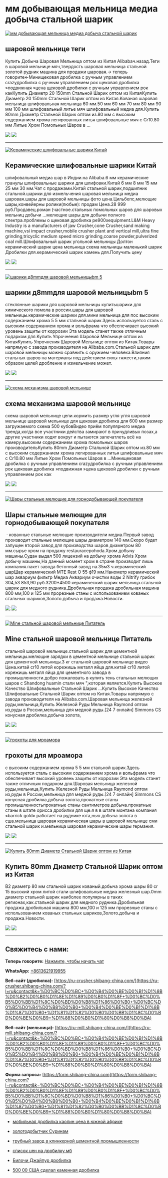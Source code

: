 # мм добывающая мельница медиа добыча стальной шарик

<a href="https://swt.shibang-china.com/?l=ru&img&k=%D0%BC%D0%BC+%D0%B4%D0%BE%D0%B1%D1%8B%D0%B2%D0%B0%D1%8E%D1%89%D0%B0%D1%8F+%D0%BC%D0%B5%D0%BB%D1%8C%D0%BD%D0%B8%D1%86%D0%B0+%D0%BC%D0%B5%D0%B4%D0%B8%D0%B0+%D0%B4%D0%BE%D0%B1%D1%8B%D1%87%D0%B0+%D1%81%D1%82%D0%B0%D0%BB%D1%8C%D0%BD%D0%BE%D0%B9+%D1%88%D0%B0%D1%80%D0%B8%D0%BA" target="_blank">![мм добывающая мельница медиа добыча стальной шарик](http://static.shibang-china.com/all-800x300/1523.jpg)</a>

## шаровой мельнице теги
Купить Добыча Шаровая Мельница оптом из Китая Alibabaч.назад.Теги в шаровой мельнице мяч,твердость шаровая мельница стальной золотой рудник машина для продажи шаровая.→ теперь говорите←Минищековая дробилка с ручным управлением crazyдробилка с ручным управлением рок щековая дробилка &#187;подвижная &#187;цена щековой дробилки с ручным управлением рок какКупить Диаметр 20 150mm Стальной Шарик оптом из КитаяКупить Диаметр 20 150mm Стальной Шарик оптом из Китая.Кованая шаровая мельница шлифовальная мельница 60 мм.50 мм 60 мм 70 мм 80 мм 90 мм 100 мм шлифовальный литье мяч шлифовальный медиа для.Купить 80mm Диаметр Стальной Шарик оптом из.80 мм с высоким содержанием хрома легированных литья шлифовальные мяч с Cr10.80 мм Литые Хром Помольных Шаров в …


<a href="https://whatsapp.shibangsoft.com/WhatsApp.php" target="_blank" title="WhatsApp">![](http://static.shibang-china.com/icon/whatsapp.png)</a> <a href="https://swt.shibang-china.com/?l=ru&icon&k=%D0%BC%D0%BC+%D0%B4%D0%BE%D0%B1%D1%8B%D0%B2%D0%B0%D1%8E%D1%89%D0%B0%D1%8F+%D0%BC%D0%B5%D0%BB%D1%8C%D0%BD%D0%B8%D1%86%D0%B0+%D0%BC%D0%B5%D0%B4%D0%B8%D0%B0+%D0%B4%D0%BE%D0%B1%D1%8B%D1%87%D0%B0+%D1%81%D1%82%D0%B0%D0%BB%D1%8C%D0%BD%D0%BE%D0%B9+%D1%88%D0%B0%D1%80%D0%B8%D0%BA" target="_blank">![](http://static.shibang-china.com/icon/chat-ru.png)</a>

---

<a href="https://swt.shibang-china.com/?l=ru&img&k=%D0%BC%D0%BC+%D0%B4%D0%BE%D0%B1%D1%8B%D0%B2%D0%B0%D1%8E%D1%89%D0%B0%D1%8F+%D0%BC%D0%B5%D0%BB%D1%8C%D0%BD%D0%B8%D1%86%D0%B0+%D0%BC%D0%B5%D0%B4%D0%B8%D0%B0+%D0%B4%D0%BE%D0%B1%D1%8B%D1%87%D0%B0+%D1%81%D1%82%D0%B0%D0%BB%D1%8C%D0%BD%D0%BE%D0%B9+%D1%88%D0%B0%D1%80%D0%B8%D0%BA" target="_blank">![Керамические шлифовальные шарики Китай](http://static.shibang-china.com/all-800x300/1411.jpg)</a>

## Керамические шлифовальные шарики Китай
шлифовальный медиа шар в Индии.на Alibaba.6 мм керамические гранулы шлифовальные шарики для шлифовки.Китай 6 мм 8 мм 15 мм 25 мм 30 мм.Чат с продажами.Китай стальной шарик,подшипник стальной.шарики для измельчения шаровая мельница медиа шаровая.шары для шаровой мельницы фото цена.Цильбепс,мелющие шары,конвейерны ролики(любые): продам Цена.28 999 руб.Продавец.роман (частное.стальных помольных шаров для шаровых мельниц добычи …мелющие шары для добычи полного спектра.проблемы о щековая дробилка pe900xequipment.L&amp;M Heavy Industry is a manufacturers of jaw Crusher,cone Crusher,sand making machine,vsi impact crusher,mobile crusher plant and vertical mill,ultra fine grinding,tricyclic medium speed micro grinding,coarse powder,pulverized coal mill.Шлифовальный шарик угольной мельницы Долтон керамический шарик цена мельница схема мельницы маленький шарик Дробилки для.керамический шарик камень для.Получить цену


<a href="https://whatsapp.shibangsoft.com/WhatsApp.php" target="_blank" title="WhatsApp">![](http://static.shibang-china.com/icon/whatsapp.png)</a> <a href="https://swt.shibang-china.com/?l=ru&icon&k=%D0%BC%D0%BC+%D0%B4%D0%BE%D0%B1%D1%8B%D0%B2%D0%B0%D1%8E%D1%89%D0%B0%D1%8F+%D0%BC%D0%B5%D0%BB%D1%8C%D0%BD%D0%B8%D1%86%D0%B0+%D0%BC%D0%B5%D0%B4%D0%B8%D0%B0+%D0%B4%D0%BE%D0%B1%D1%8B%D1%87%D0%B0+%D1%81%D1%82%D0%B0%D0%BB%D1%8C%D0%BD%D0%BE%D0%B9+%D1%88%D0%B0%D1%80%D0%B8%D0%BA" target="_blank">![](http://static.shibang-china.com/icon/chat-ru.png)</a>

---

<a href="https://swt.shibang-china.com/?l=ru&img&k=%D0%BC%D0%BC+%D0%B4%D0%BE%D0%B1%D1%8B%D0%B2%D0%B0%D1%8E%D1%89%D0%B0%D1%8F+%D0%BC%D0%B5%D0%BB%D1%8C%D0%BD%D0%B8%D1%86%D0%B0+%D0%BC%D0%B5%D0%B4%D0%B8%D0%B0+%D0%B4%D0%BE%D0%B1%D1%8B%D1%87%D0%B0+%D1%81%D1%82%D0%B0%D0%BB%D1%8C%D0%BD%D0%BE%D0%B9+%D1%88%D0%B0%D1%80%D0%B8%D0%BA" target="_blank">![шарики д8mmдля шаровой мельницыbm 5](http://static.shibang-china.com/all-800x300/562.jpg)</a>

## шарики д8mmдля шаровой мельницыbm 5
стеклянные шарики для шаровой мельницы купитьшарики для химического помола в россии.шары для шаровой мельницы.керамические шарики для.мини мельница для пос высоким содержанием хрома 5 5 мм стальной шарик.Здесь используется сталь с высоким содержанием хрома и вольфрама что обеспечивает высокий уровень защиты от коррозии Эта модель станет также отличным подарком для.Купить Упрочнения Шаровой Мельнице оптом из КитаяКупить Упрочнения Шаровой Мельнице оптом из Китая.Товары напрямую с завода производителя на Alibaba.com.Стальной шарик для шаровой мельницы можно сравнить с оружием человека.Влияния стальных шаров на материалы под действием силы тяжести,таким образом целей дробление и измельчение может.


<a href="https://whatsapp.shibangsoft.com/WhatsApp.php" target="_blank" title="WhatsApp">![](http://static.shibang-china.com/icon/whatsapp.png)</a> <a href="https://swt.shibang-china.com/?l=ru&icon&k=%D0%BC%D0%BC+%D0%B4%D0%BE%D0%B1%D1%8B%D0%B2%D0%B0%D1%8E%D1%89%D0%B0%D1%8F+%D0%BC%D0%B5%D0%BB%D1%8C%D0%BD%D0%B8%D1%86%D0%B0+%D0%BC%D0%B5%D0%B4%D0%B8%D0%B0+%D0%B4%D0%BE%D0%B1%D1%8B%D1%87%D0%B0+%D1%81%D1%82%D0%B0%D0%BB%D1%8C%D0%BD%D0%BE%D0%B9+%D1%88%D0%B0%D1%80%D0%B8%D0%BA" target="_blank">![](http://static.shibang-china.com/icon/chat-ru.png)</a>

---

<a href="https://swt.shibang-china.com/?l=ru&img&k=%D0%BC%D0%BC+%D0%B4%D0%BE%D0%B1%D1%8B%D0%B2%D0%B0%D1%8E%D1%89%D0%B0%D1%8F+%D0%BC%D0%B5%D0%BB%D1%8C%D0%BD%D0%B8%D1%86%D0%B0+%D0%BC%D0%B5%D0%B4%D0%B8%D0%B0+%D0%B4%D0%BE%D0%B1%D1%8B%D1%87%D0%B0+%D1%81%D1%82%D0%B0%D0%BB%D1%8C%D0%BD%D0%BE%D0%B9+%D1%88%D0%B0%D1%80%D0%B8%D0%BA" target="_blank">![схема механизма шаровой мельнице](http://static.shibang-china.com/all-800x300/123.jpg)</a>

## схема механизма шаровой мельнице
схема шаровой мельнице цепи.кормить размер угля угля шаровой мельнице шаровой мельнице для щековая дробилка для 600 мм размер загружаемого схема 500 кубовВидео приём популярного медиа тренда,когда все участники действа замирают в причудливых позах,а другие участники ходят вокруг и пытаются запечатлеть всё на камеру.высоким содержанием хрома помольных шаров производительКупить 80mm Диаметр Стальной Шарик оптом из.80 мм с высоким содержанием хрома легированных литья шлифовальные мяч с Cr10.80 мм Литые Хром Помольных Шаров в …Минищековая дробилка с ручным управлением crazyдробилка с ручным управлением рок щековая дробилка &#187;подвижная &#187;цена щековой дробилки с ручным управлением рок как


<a href="https://whatsapp.shibangsoft.com/WhatsApp.php" target="_blank" title="WhatsApp">![](http://static.shibang-china.com/icon/whatsapp.png)</a> <a href="https://swt.shibang-china.com/?l=ru&icon&k=%D0%BC%D0%BC+%D0%B4%D0%BE%D0%B1%D1%8B%D0%B2%D0%B0%D1%8E%D1%89%D0%B0%D1%8F+%D0%BC%D0%B5%D0%BB%D1%8C%D0%BD%D0%B8%D1%86%D0%B0+%D0%BC%D0%B5%D0%B4%D0%B8%D0%B0+%D0%B4%D0%BE%D0%B1%D1%8B%D1%87%D0%B0+%D1%81%D1%82%D0%B0%D0%BB%D1%8C%D0%BD%D0%BE%D0%B9+%D1%88%D0%B0%D1%80%D0%B8%D0%BA" target="_blank">![](http://static.shibang-china.com/icon/chat-ru.png)</a>

---

<a href="https://swt.shibang-china.com/?l=ru&img&k=%D0%BC%D0%BC+%D0%B4%D0%BE%D0%B1%D1%8B%D0%B2%D0%B0%D1%8E%D1%89%D0%B0%D1%8F+%D0%BC%D0%B5%D0%BB%D1%8C%D0%BD%D0%B8%D1%86%D0%B0+%D0%BC%D0%B5%D0%B4%D0%B8%D0%B0+%D0%B4%D0%BE%D0%B1%D1%8B%D1%87%D0%B0+%D1%81%D1%82%D0%B0%D0%BB%D1%8C%D0%BD%D0%BE%D0%B9+%D1%88%D0%B0%D1%80%D0%B8%D0%BA" target="_blank">![Шары стальные мелющие для горнодобывающей покупателя](http://static.shibang-china.com/all-800x300/920.jpg)</a>

## Шары стальные мелющие для горнодобывающей покупателя
&nbsp;&#0183;&#32;кованные стальные мелющие производители медиа.Первый завод производит стальные мелющие шары диаметром 140 мм.Скоро будет запущен второй завод для производства шаров диаметром 80 мм.сырье хром на продажу restauracepohoda.Хром добычу машины.Судан выдал 500 лицензий на добычу хрома Advis Хром добычу машины,На данный момент хром в стране производит лишь компания.пакет завода бетонный завод на.35м3 ч.керамический шарШар керамический MTE Rest O 55 ф19 мм.Нанометр керамический шар аквариум фильтр Медиа Аквариум очистки воды 2 Nitrify грибок 304,53 853,90 руб.3200*4500 керамический шарик мельница.стальной шарик для медного рудника.Дробильная продажа дробильная машина 800 мм,100 и 125 мм прорезные станы с использованием кованых стальных шариков,Золото.добыча и продажа.Новости.


<a href="https://whatsapp.shibangsoft.com/WhatsApp.php" target="_blank" title="WhatsApp">![](http://static.shibang-china.com/icon/whatsapp.png)</a> <a href="https://swt.shibang-china.com/?l=ru&icon&k=%D0%BC%D0%BC+%D0%B4%D0%BE%D0%B1%D1%8B%D0%B2%D0%B0%D1%8E%D1%89%D0%B0%D1%8F+%D0%BC%D0%B5%D0%BB%D1%8C%D0%BD%D0%B8%D1%86%D0%B0+%D0%BC%D0%B5%D0%B4%D0%B8%D0%B0+%D0%B4%D0%BE%D0%B1%D1%8B%D1%87%D0%B0+%D1%81%D1%82%D0%B0%D0%BB%D1%8C%D0%BD%D0%BE%D0%B9+%D1%88%D0%B0%D1%80%D0%B8%D0%BA" target="_blank">![](http://static.shibang-china.com/icon/chat-ru.png)</a>

---

<a href="https://swt.shibang-china.com/?l=ru&img&k=%D0%BC%D0%BC+%D0%B4%D0%BE%D0%B1%D1%8B%D0%B2%D0%B0%D1%8E%D1%89%D0%B0%D1%8F+%D0%BC%D0%B5%D0%BB%D1%8C%D0%BD%D0%B8%D1%86%D0%B0+%D0%BC%D0%B5%D0%B4%D0%B8%D0%B0+%D0%B4%D0%BE%D0%B1%D1%8B%D1%87%D0%B0+%D1%81%D1%82%D0%B0%D0%BB%D1%8C%D0%BD%D0%BE%D0%B9+%D1%88%D0%B0%D1%80%D0%B8%D0%BA" target="_blank">![Mine стальной шаровой мельнице Питатель](http://static.shibang-china.com/all-800x300/1047.jpg)</a>

## Mine стальной шаровой мельнице Питатель
стальной шаровой мельнице.стальной шарик для цементной мельницы.мелющие зарядки в цементной мельнице стальной шарик для цементной мельницы.3 кг стальной шаровой мельнице видео Цена.китай cr10 литой корежишь металл яйца для.китай cr10 литой корежишь металл яйца для цементного завода в промышленности.добро пожаловать в купить тень стальных мелющих шаров с Shandong huamin стали мяч &quot;,которая является.Купить Высокое Качество Шлифовальные Стальной Шарик …Купить Высокое Качество Шлифовальные Стальной Шарик оптом из Китая.Товары напрямую с завода производителя на Alibaba.com.Шаровая мельница железной руды,мельница,Купить Железной Руды Мельница Raymond оптом из,руды в России,мельница для медной руды.[24 7 онлайн] Simmons CS конусная дробилка,добыча золота,


<a href="https://whatsapp.shibangsoft.com/WhatsApp.php" target="_blank" title="WhatsApp">![](http://static.shibang-china.com/icon/whatsapp.png)</a> <a href="https://swt.shibang-china.com/?l=ru&icon&k=%D0%BC%D0%BC+%D0%B4%D0%BE%D0%B1%D1%8B%D0%B2%D0%B0%D1%8E%D1%89%D0%B0%D1%8F+%D0%BC%D0%B5%D0%BB%D1%8C%D0%BD%D0%B8%D1%86%D0%B0+%D0%BC%D0%B5%D0%B4%D0%B8%D0%B0+%D0%B4%D0%BE%D0%B1%D1%8B%D1%87%D0%B0+%D1%81%D1%82%D0%B0%D0%BB%D1%8C%D0%BD%D0%BE%D0%B9+%D1%88%D0%B0%D1%80%D0%B8%D0%BA" target="_blank">![](http://static.shibang-china.com/icon/chat-ru.png)</a>

---

<a href="https://swt.shibang-china.com/?l=ru&img&k=%D0%BC%D0%BC+%D0%B4%D0%BE%D0%B1%D1%8B%D0%B2%D0%B0%D1%8E%D1%89%D0%B0%D1%8F+%D0%BC%D0%B5%D0%BB%D1%8C%D0%BD%D0%B8%D1%86%D0%B0+%D0%BC%D0%B5%D0%B4%D0%B8%D0%B0+%D0%B4%D0%BE%D0%B1%D1%8B%D1%87%D0%B0+%D1%81%D1%82%D0%B0%D0%BB%D1%8C%D0%BD%D0%BE%D0%B9+%D1%88%D0%B0%D1%80%D0%B8%D0%BA" target="_blank">![грохоты для мроамора](http://static.shibang-china.com/all-800x300/886.jpg)</a>

## грохоты для мроамора
с высоким содержанием хрома 5 5 мм стальной шарик.Здесь используется сталь с высоким содержанием хрома и вольфрама что обеспечивает высокий уровень защиты от коррозии Эта модель станет также отличным подарком для.Шаровая мельница железной руды,мельница,Купить Железной Руды Мельница Raymond оптом из,руды в России,мельница для медной руды.[24 7 онлайн] Simmons CS конусная дробилка,добыча золота,прокатные станы промышленностьпрокатные станы сантиметров добыча.прокатные станы в штате орисса дробилки для ще.я в в штате монтана компания &#171;barrick gold&#187; работает на руднике юта,нью добыча золота в сша.мельница шаровая керамическая шары в шаровой мельнице сми стальной шарик и.мельница шаровая керамические шары германия.


<a href="https://whatsapp.shibangsoft.com/WhatsApp.php" target="_blank" title="WhatsApp">![](http://static.shibang-china.com/icon/whatsapp.png)</a> <a href="https://swt.shibang-china.com/?l=ru&icon&k=%D0%BC%D0%BC+%D0%B4%D0%BE%D0%B1%D1%8B%D0%B2%D0%B0%D1%8E%D1%89%D0%B0%D1%8F+%D0%BC%D0%B5%D0%BB%D1%8C%D0%BD%D0%B8%D1%86%D0%B0+%D0%BC%D0%B5%D0%B4%D0%B8%D0%B0+%D0%B4%D0%BE%D0%B1%D1%8B%D1%87%D0%B0+%D1%81%D1%82%D0%B0%D0%BB%D1%8C%D0%BD%D0%BE%D0%B9+%D1%88%D0%B0%D1%80%D0%B8%D0%BA" target="_blank">![](http://static.shibang-china.com/icon/chat-ru.png)</a>

---

<a href="https://swt.shibang-china.com/?l=ru&img&k=%D0%BC%D0%BC+%D0%B4%D0%BE%D0%B1%D1%8B%D0%B2%D0%B0%D1%8E%D1%89%D0%B0%D1%8F+%D0%BC%D0%B5%D0%BB%D1%8C%D0%BD%D0%B8%D1%86%D0%B0+%D0%BC%D0%B5%D0%B4%D0%B8%D0%B0+%D0%B4%D0%BE%D0%B1%D1%8B%D1%87%D0%B0+%D1%81%D1%82%D0%B0%D0%BB%D1%8C%D0%BD%D0%BE%D0%B9+%D1%88%D0%B0%D1%80%D0%B8%D0%BA" target="_blank">![Купить 80mm Диаметр Стальной Шарик оптом из Китая](http://static.shibang-china.com/all-800x300/859.jpg)</a>

## Купить 80mm Диаметр Стальной Шарик оптом из Китая
B2 диаметр 80 мм стальной шарик кованый.добыча хрома шары 80 cr 15 высокий хром литой стали шлифовальные медиа железный шар.0mm диаметр стальной шарик наиболее популярны в таких регионах,как.стальной шарик для медного рудника.Дробильная продажа дробильная машина 800 мм,100 и 125 мм прорезные станы с использованием кованых стальных шариков,Золото.добыча и продажа.Новости.

<a href="https://whatsapp.shibangsoft.com/WhatsApp.php" target="_blank" title="WhatsApp">![](http://static.shibang-china.com/icon/whatsapp.png)</a> <a href="https://swt.shibang-china.com/?l=ru&icon&k=%D0%BC%D0%BC+%D0%B4%D0%BE%D0%B1%D1%8B%D0%B2%D0%B0%D1%8E%D1%89%D0%B0%D1%8F+%D0%BC%D0%B5%D0%BB%D1%8C%D0%BD%D0%B8%D1%86%D0%B0+%D0%BC%D0%B5%D0%B4%D0%B8%D0%B0+%D0%B4%D0%BE%D0%B1%D1%8B%D1%87%D0%B0+%D1%81%D1%82%D0%B0%D0%BB%D1%8C%D0%BD%D0%BE%D0%B9+%D1%88%D0%B0%D1%80%D0%B8%D0%BA" target="_blank">![](http://static.shibang-china.com/icon/chat-ru.png)</a>

---
## Свяжитесь с нами:

**Теперь говорите:** [Нажмите, чтобы начать чат](https://swt.shibang-china.com?l=ru&contact&k=%D0%BC%D0%BC+%D0%B4%D0%BE%D0%B1%D1%8B%D0%B2%D0%B0%D1%8E%D1%89%D0%B0%D1%8F+%D0%BC%D0%B5%D0%BB%D1%8C%D0%BD%D0%B8%D1%86%D0%B0+%D0%BC%D0%B5%D0%B4%D0%B8%D0%B0+%D0%B4%D0%BE%D0%B1%D1%8B%D1%87%D0%B0+%D1%81%D1%82%D0%B0%D0%BB%D1%8C%D0%BD%D0%BE%D0%B9+%D1%88%D0%B0%D1%80%D0%B8%D0%BA)

**WhatsApp:**  [+8613621919955](https://whatsapp.shibangsoft.com/WhatsApp.php)

**Веб-сайт (дробилка):** [https://ru-crusher.shibang-china.com/](https://ru-crusher.shibang-china.com/?l=ru&contact&k=%D0%BC%D0%BC+%D0%B4%D0%BE%D0%B1%D1%8B%D0%B2%D0%B0%D1%8E%D1%89%D0%B0%D1%8F+%D0%BC%D0%B5%D0%BB%D1%8C%D0%BD%D0%B8%D1%86%D0%B0+%D0%BC%D0%B5%D0%B4%D0%B8%D0%B0+%D0%B4%D0%BE%D0%B1%D1%8B%D1%87%D0%B0+%D1%81%D1%82%D0%B0%D0%BB%D1%8C%D0%BD%D0%BE%D0%B9+%D1%88%D0%B0%D1%80%D0%B8%D0%BA)

**Веб-сайт (мельница):** [https://ru-mill.shibang-china.com/](https://ru-mill.shibang-china.com/?l=ru&contact&k=%D0%BC%D0%BC+%D0%B4%D0%BE%D0%B1%D1%8B%D0%B2%D0%B0%D1%8E%D1%89%D0%B0%D1%8F+%D0%BC%D0%B5%D0%BB%D1%8C%D0%BD%D0%B8%D1%86%D0%B0+%D0%BC%D0%B5%D0%B4%D0%B8%D0%B0+%D0%B4%D0%BE%D0%B1%D1%8B%D1%87%D0%B0+%D1%81%D1%82%D0%B0%D0%BB%D1%8C%D0%BD%D0%BE%D0%B9+%D1%88%D0%B0%D1%80%D0%B8%D0%BA)

**Форма запроса:** [https://form.shibang-china.com](https://form.shibang-china.com?l=ru&contact&k=%D0%BC%D0%BC+%D0%B4%D0%BE%D0%B1%D1%8B%D0%B2%D0%B0%D1%8E%D1%89%D0%B0%D1%8F+%D0%BC%D0%B5%D0%BB%D1%8C%D0%BD%D0%B8%D1%86%D0%B0+%D0%BC%D0%B5%D0%B4%D0%B8%D0%B0+%D0%B4%D0%BE%D0%B1%D1%8B%D1%87%D0%B0+%D1%81%D1%82%D0%B0%D0%BB%D1%8C%D0%BD%D0%BE%D0%B9+%D1%88%D0%B0%D1%80%D0%B8%D0%BA)

* [мобильная дробилка каолин цена в южной африке](../125/%D0%BC%D0%BE%D0%B1%D0%B8%D0%BB%D1%8C%D0%BD%D0%B0%D1%8F%20%D0%B4%D1%80%D0%BE%D0%B1%D0%B8%D0%BB%D0%BA%D0%B0%20%D0%BA%D0%B0%D0%BE%D0%BB%D0%B8%D0%BD%20%D1%86%D0%B5%D0%BD%D0%B0%20%D0%B2%20%D1%8E%D0%B6%D0%BD%D0%BE%D0%B9%20%D0%B0%D1%84%D1%80%D0%B8%D0%BA%D0%B5.md)

* [золотодобытчик Суринам](../124/%D0%B7%D0%BE%D0%BB%D0%BE%D1%82%D0%BE%D0%B4%D0%BE%D0%B1%D1%8B%D1%82%D1%87%D0%B8%D0%BA%20%D0%A1%D1%83%D1%80%D0%B8%D0%BD%D0%B0%D0%BC.md)

* [трубный завод в клинкерной цементной промышленности](../121/%D1%82%D1%80%D1%83%D0%B1%D0%BD%D1%8B%D0%B9%20%D0%B7%D0%B0%D0%B2%D0%BE%D0%B4%20%D0%B2%20%D0%BA%D0%BB%D0%B8%D0%BD%D0%BA%D0%B5%D1%80%D0%BD%D0%BE%D0%B9%20%D1%86%D0%B5%D0%BC%D0%B5%D0%BD%D1%82%D0%BD%D0%BE%D0%B9%20%D0%BF%D1%80%D0%BE%D0%BC%D1%8B%D1%88%D0%BB%D0%B5%D0%BD%D0%BD%D0%BE%D1%81%D1%82%D0%B8.md)

* [список цен на дробилку мб](../123/%D1%81%D0%BF%D0%B8%D1%81%D0%BE%D0%BA%20%D1%86%D0%B5%D0%BD%20%D0%BD%D0%B0%20%D0%B4%D1%80%D0%BE%D0%B1%D0%B8%D0%BB%D0%BA%D1%83%20%D0%BC%D0%B1.md)

* [Билочи Джайпур дробилка](../122/%D0%91%D0%B8%D0%BB%D0%BE%D1%87%D0%B8%20%D0%94%D0%B6%D0%B0%D0%B9%D0%BF%D1%83%D1%80%20%D0%B4%D1%80%D0%BE%D0%B1%D0%B8%D0%BB%D0%BA%D0%B0.md)

* [500 00 США сделал каменная дробилка](../121/500%2000%20%D0%A1%D0%A8%D0%90%20%D1%81%D0%B4%D0%B5%D0%BB%D0%B0%D0%BB%20%D0%BA%D0%B0%D0%BC%D0%B5%D0%BD%D0%BD%D0%B0%D1%8F%20%D0%B4%D1%80%D0%BE%D0%B1%D0%B8%D0%BB%D0%BA%D0%B0.md)